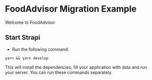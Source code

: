 # FoodAdvisor Migration Example

Welcome to FoodAdvisor

## Start Strapi

- Run the following command:

```
yarn && yarn develop
```

This will install the dependencies, fill your application with data and run your server. You can run these commands separately.

